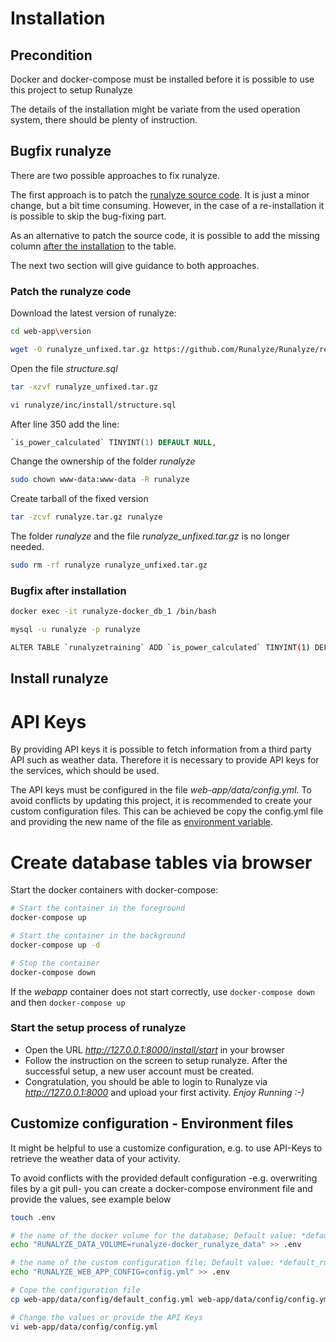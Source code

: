 # Installation

## Precondition
Docker and docker-compose must be installed before it is possible to use this project to setup Runalyze

The details of the installation might be variate from the used operation system, there should be plenty of instruction.

## Bugfix runalyze
There are two possible approaches to fix runalyze.

The first approach is to patch the [runalyze source code](#Patch-the-runalyze-code). It is just a minor change, but a bit time consuming. However, in the case of a re-installation it is possible to skip the bug-fixing part.

As an alternative to patch the source code, it is possible to add the missing column [after the installation](#Bugfix-after-installation) to the table.

The next two section will give guidance to both approaches.

### Patch the runalyze code
Download the latest version of runalyze:
```bash
cd web-app\version

wget -O runalyze_unfixed.tar.gz https://github.com/Runalyze/Runalyze/releases/download/v4.3.0/runalyze-v4.3.0.tar.gz
```

Open the file *structure.sql*
```bash
tar -xzvf runalyze_unfixed.tar.gz

vi runalyze/inc/install/structure.sql
```

After line 350 add the line:
```sql
`is_power_calculated` TINYINT(1) DEFAULT NULL,
```

Change the ownership of the folder *runalyze*
```bash
sudo chown www-data:www-data -R runalyze
```

Create tarball of the fixed version
```bash
tar -zcvf runalyze.tar.gz runalyze
```

The folder *runalyze* and the file *runalyze_unfixed.tar.gz* is no longer needed.
```bash
sudo rm -rf runalyze runalyze_unfixed.tar.gz
```

### Bugfix after installation
``` bash
docker exec -it runalyze-docker_db_1 /bin/bash

mysql -u runalyze -p runalyze

ALTER TABLE `runalyzetraining` ADD `is_power_calculated` TINYINT(1) DEFAULT NULL AFTER `power`;
```

## Install runalyze

# API Keys
By providing API keys it is possible to fetch information from a third party API such as weather data.
Therefore it is necessary to provide API keys for the services, which should be used.

The API keys must be configured in the file *web-app/data/config.yml*.
To avoid conflicts by updating this project, it is recommended to create your custom configuration files.
This can be achieved be copy the config.yml file and providing the new name of the file as
[environment variable](#Customize-configuration---environment-files).

# Create database tables via browser
Start the docker containers with docker-compose:
``` bash
# Start the container in the foreground
docker-compose up

# Start the container in the background
docker-compose up -d

# Stop the container
docker-compose down
```
If the *webapp* container does not start correctly, use `docker-compose down` and then `docker-compose up`

### Start the setup process of runalyze
- Open the URL *http://127.0.0.1:8000/install/start* in your browser
- Follow the instruction on the screen to setup runalyze. After the successful setup, a new user account must be created.
- Congratulation, you should be able to login to Runalyze via *http://127.0.0.1:8000* and upload your first activity. *Enjoy Running :-)*

## Customize configuration - Environment files
It might be helpful to use a customize configuration, e.g. to use API-Keys to retrieve the weather data of your activity.

To avoid conflicts with the provided default configuration -e.g. overwriting files by a git pull- you can create a docker-compose
environment file and provide the values, see example below

``` bash
touch .env

# the name of the docker volume for the database; Default value: *default_config.yml*
echo "RUNALYZE_DATA_VOLUME=runalyze-docker_runalyze_data" >> .env

# the name of the custom configuration file; Default value: *default_runalyze_data_volume*
echo "RUNALYZE_WEB_APP_CONFIG=config.yml" >> .env

# Cope the configuration file
cp web-app/data/config/default_config.yml web-app/data/config/config.yml

# Change the values or provide the API Keys
vi web-app/data/config/config.yml

```